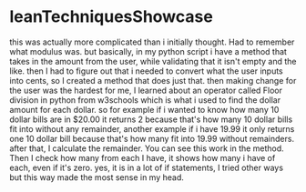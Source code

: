 # leanTechniquesShowcase

this was actually more complicated than i initially thought. Had to remember what modulus was. but basically, in my python script i have a method that takes in the amount from the user, while validating that it isn't empty and the like. then I had to figure out that i needed to convert what the user inputs into cents, so I created a method that does just that. then making change for the user was the hardest for me, I learned about an operator called Floor division in python from w3schools which is what i used to find the dollar amount for each dollar. so for example if i wanted to know how many 10 dollar bills are in $20.00 it returns 2 because that's how many 10 dollar bills fit into without any remainder, another example if i have 19.99 it only returns one 10 dollar bill because that's how many fit into 19.99 without remainders. after that, I calculate the remainder. You can see this work in the method. Then I check how many from each I have, it shows how many i have of each, even if it's zero. yes, it is in a lot of if statements, I tried other ways but this way made the most sense in my head. 
